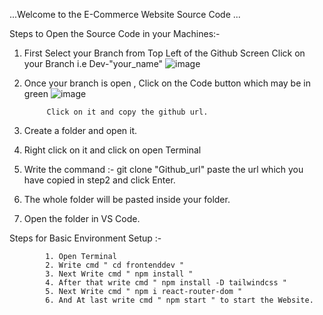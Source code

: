 ...Welcome to the E-Commerce Website Source Code ...

Steps to Open the Source Code in your Machines:-

1. First Select your Branch from Top Left of the Github Screen
            Click on your Branch i.e Dev-"your_name"
    ![image](https://github.com/Saurabh1162/GoDoWn/assets/166944151/289fd8f6-9fc1-4ac8-882b-4611cf15b3bc)
3. Once your branch is open , Click on the Code button which may be in green ![image](https://github.com/Saurabh1162/GoDoWn/assets/166944151/65d56804-ae46-4054-9f56-3f3d061f3405)

            Click on it and copy the github url.
4. Create a folder and open it.
5. Right click on it and click on open Terminal
6. Write the command :- git clone "Github_url" paste the url which you have copied in step2 and click Enter.
7. The whole folder will be pasted inside your folder.
8. Open the folder in VS Code.

Steps for Basic Environment Setup :-

            1. Open Terminal
            2. Write cmd " cd frontenddev "
            3. Next Write cmd " npm install "
            4. After that write cmd " npm install -D tailwindcss "
            5. Next Write cmd " npm i react-router-dom "
            6. And At last write cmd " npm start " to start the Website.
